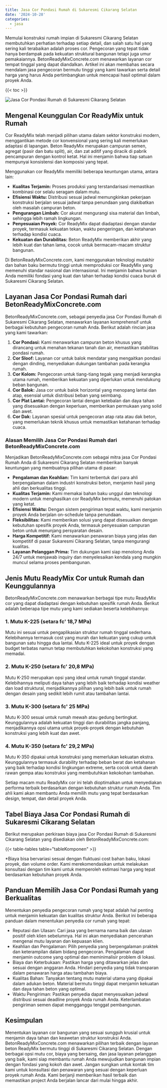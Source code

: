 ```yaml
---
title: Jasa Cor Pondasi Rumah di Sukaresmi Cikarang Selatan
date: '2024-10-28'
categories:
  - jasa
---
```


Memulai konstruksi rumah impian di Sukaresmi Cikarang Selatan membutuhkan perhatian terhadap setiap detail, dan salah satu hal yang sering kali terabaikan adalah proses cor. Pengecoran yang tepat tidak hanya berdampak pada kekuatan struktural bangunan tetapi juga umur pemakaiannya. BetonReadyMixConcrete.com menawarkan layanan cor tempat tinggal yang dapat diandalkan. Artikel ini akan membahas secara mendalam jasa pengecoran bermutu tinggi yang kami tawarkan serta detail harga yang harus Anda pertimbangkan untuk mencapai hasil optimal dalam proyek Anda.

{{< toc >}}

![Jasa Cor Pondasi Rumah di Sukaresmi Cikarang Selatan](https://betoncor8.github.io/cor/harga-beton-readymix-concrete%20(26).png)

## Mengenal Keunggulan Cor ReadyMix untuk Rumah

Cor ReadyMix telah menjadi pilihan utama dalam sektor konstruksi modern, menggantikan metode cor konvensional yang sering kali memerlukan adaptasi di lapangan. Beton ReadyMix merupakan campuran semen, agregat (pasir dan batu split), air, dan zat aditif yang diracik di pabrik pencampuran dengan kontrol ketat. Hal ini menjamin bahwa tiap satuan mempunyai konsistensi dan komposisi yang tepat.

Menggunakan cor ReadyMix memiliki beberapa keuntungan utama, antara lain:

- **Kualitas Terjamin:** Proses produksi yang terstandarisasi memastikan kombinasi cor selalu seragam dalam mutu.
- **Efisiensi Waktu:** Distribusi sesuai jadwal memungkinkan pekerjaan konstruksi berjalan sesuai jadwal tanpa penundaan yang diakibatkan oleh masalah campuran beton.
- **Pengurangan Limbah:** Cor akurat mengurangi sisa material dan limbah, sehingga lebih ramah lingkungan.
- **Penyesuaian Proyek:** Cor ReadyMix dapat diadaptasi dengan standar proyek, termasuk kekuatan tekan, waktu pengeringan, dan ketahanan terhadap kondisi cuaca.
- **Kekuatan dan Durabilitas:** Beton ReadyMix memberikan akhir yang lebih kuat dan tahan lama, cocok untuk bermacam-macam struktur bangunan.

Di BetonReadyMixConcrete.com, kami menggunakan teknologi mutakhir dan bahan baku bermutu tinggi untuk memproduksi cor ReadyMix yang memenuhi standar nasional dan internasional. Ini menjamin bahwa hunian Anda memiliki fondasi yang kuat dan tahan terhadap kondisi cuaca buruk di Sukaresmi Cikarang Selatan.

## Layanan Jasa Cor Pondasi Rumah dari BetonReadyMixConcrete.com

BetonReadyMixConcrete.com, sebagai penyedia jasa Cor Pondasi Rumah di Sukaresmi Cikarang Selatan, menawarkan layanan komprehensif untuk berbagai kebutuhan pengecoran rumah Anda. Berikut adalah rincian jasa yang kami tawarkan:

1. **Cor Pondasi:** Kami menawarkan campuran beton khusus yang dirancang untuk menahan tekanan tanah dan air, memastikan stabilitas pondasi rumah.
2. **Cor Sloof:** Layanan cor untuk balok mendatar yang mengaitkan pondasi dengan dinding, menyediakan dukungan tambahan pada kerangka rumah.
3. **Cor Kolom:** Pengecoran untuk tiang-tiang tegak yang menjadi kerangka utama rumah, memberikan kekuatan yang diperlukan untuk mendukung beban bangunan.
4. **Cor Balok:** Jasa cor untuk balok horizontal yang menopang lantai dan atap, esensial untuk distribusi beban yang seimbang.
5. **Cor Plat Lantai:** Pengecoran lantai dengan ketebalan dan daya tahan yang disesuaikan dengan keperluan, memberikan permukaan yang solid dan awet.
6. **Cor Dak:** Layanan spesial untuk pengecoran atap rata atau dak beton, yang memerlukan teknik khusus untuk memastikan ketahanan terhadap cuaca.

### Alasan Memilih Jasa Cor Pondasi Rumah dari BetonReadyMixConcrete.com

Menjadikan BetonReadyMixConcrete.com sebagai mitra jasa Cor Pondasi Rumah Anda di Sukaresmi Cikarang Selatan memberikan banyak keuntungan yang membuatnya pilihan utama di pasar:

- **Pengalaman dan Keahlian:** Tim kami terbentuk dari para ahli berpengalaman dalam industri konstruksi beton, menjamin hasil yang ahli dan berkualitas tinggi.
- **Kualitas Terjamin:** Kami memakai bahan baku unggul dan teknologi modern untuk menghasilkan cor ReadyMix bermutu, memenuhi patokan yang ketat.
- **Efisiensi Waktu:** Dengan sistem pengiriman tepat waktu, kami menjamin proyek Anda berjalan on-schedule tanpa penundaan.
- **Fleksibilitas:** Kami memberikan solusi yang dapat disesuaikan dengan kebutuhan spesifik proyek Anda, termasuk penyesuaian campuran beton untuk menunjang persyaratan desain.
- **Harga Kompetitif:** Kami menawarkan penawaran biaya yang jelas dan kompetitif di pasar Sukaresmi Cikarang Selatan, tanpa mengurangi kualitas.
- **Layanan Pelanggan Prima:** Tim dukungan kami siap menolong Anda 24/7 untuk menjawab inquiry dan menyelesaikan kendala yang mungkin muncul selama proses pembangunan.

## Jenis Mutu ReadyMix Cor untuk Rumah dan Keunggulannya

BetonReadyMixConcrete.com menawarkan berbagai tipe mutu ReadyMix cor yang dapat diadaptasi dengan kebutuhan spesifik rumah Anda. Berikut adalah beberapa tipe mutu yang kami sediakan beserta kelebihannya:

### 1\. Mutu K-225 (setara fc' 18,7 MPa)

Mutu ini sesuai untuk pengaplikasian struktur rumah tinggal sederhana. Kelebihannya termasuk cost yang murah dan kekuatan yang cukup untuk bangunan satu hingga dua lantai. Mutu K-225 ideal untuk proyek dengan budget terbatas namun tetap membutuhkan kekokohan konstruksi yang memadai.

### 2\. Mutu K-250 (setara fc' 20,8 MPa)

Mutu K-250 merupakan opsi yang ideal untuk rumah tinggal standar. Kelebihannya meliputi daya tahan yang lebih baik terhadap kondisi weather dan load struktural, menjadikannya pilihan yang lebih baik untuk rumah dengan desain yang sedikit lebih rumit atau tambahan lantai.

### 3\. Mutu K-300 (setara fc' 25 MPa)

Mutu K-300 sesuai untuk rumah mewah atau gedung bertingkat. Keunggulannya adalah kekuatan tinggi dan durabilitas jangka panjang, menjadikannya opsi utama untuk proyek-proyek dengan kebutuhan konstruksi yang lebih kuat dan awet.

### 4\. Mutu K-350 (setara fc' 29,2 MPa)

Mutu K-350 dipakai untuk konstruksi yang memerlukan kekuatan ekstra. Keunggulannya termasuk durability terhadap beban berat dan ketahanan yang baik terhadap kondisi lingkungan extreme, serta cocok untuk daerah rawan gempa atau konstruksi yang membutuhkan kekokohan tambahan.

Setiap macam mutu ReadyMix cor ini telah dioptimalkan untuk menyediakan performa terbaik berdasarkan dengan kebutuhan struktur rumah Anda. Tim ahli kami akan membantu Anda memilih mutu yang tepat berdasarkan design, tempat, dan detail proyek Anda.

## Tabel Biaya Jasa Cor Pondasi Rumah di Sukaresmi Cikarang Selatan

Berikut merupakan perkiraan biaya jasa Cor Pondasi Rumah di Sukaresmi Cikarang Selatan yang disediakan oleh BetonReadyMixConcrete.com:

{{< table-tables table="tableKomponen" >}}

\*Biaya bisa bervariasi sesuai dengan fluktuasi cost bahan baku, lokasi proyek, dan volume order. Kami merekomendasikan untuk melakukan konsultasi dengan tim kami untuk memperoleh estimasi harga yang tepat berdasarkan kebutuhan proyek Anda.

## Panduan Memilih Jasa Cor Pondasi Rumah yang Berkualitas

Menentukan penyedia pengecoran rumah yang tepat adalah hal penting untuk menjamin kekuatan dan kualitas struktur Anda. Berikut ini beberapa panduan dalam menentukan penyedia cor rumah yang tepat:

- Reputasi dan Ulasan: Cari jasa yang bernama nama baik dan ulasan positif oleh klien sebelumnya. Hal ini akan menyediakan pencerahan mengenai mutu layanan dan kepuasan klien.
- Keahlian dan Pengalaman: Pilih penyedia yang berpengalaman praktek dan keterampilan dalam bidang pengecoran. Pengalaman dapat menjamin outcome yang optimal dan meminimalisir problem di lokasi.
- Biaya dan Keterbukaan: Pastikan harga yang ditawarkan jelas dan sesuai dengan anggaran Anda. Hindari penyedia yang tidak transparan dalam penawaran harga atau tambahan biaya.
- Kualitas Bahan: Tanyakan tentang mutu material utama yang dipakai dalam adukan beton. Material bermutu tinggi dapat menjamin kekuatan dan daya tahan beton yang optimal.
- Waktu Pengiriman: Pastikan penyedia dapat menyesuaikan jadwal distribusi sesuai deadline proyek Anda rumah Anda. Keterlambatan pengiriman semen dapat mengganggu tenggat pembangunan.

## Kesimpulan

Menentukan layanan cor bangunan yang sesuai sungguh krusial untuk menjamin daya tahan dan keawetan struktur konstruksi Anda. BetonReadyMixConcrete.com menawarkan pilihan terbaik dengan layanan beton ReadyMix bermutu tinggi di Sukaresmi Cikarang Selatan. Dengan berbagai opsi mutu cor, biaya yang bersaing, dan jasa layanan pelanggan yang baik, kami siap membantu rumah Anda mewujudkan bangunan impian dengan fondasi yang kokoh dan awet. Jangan sungkan untuk kontak tim kami untuk konsultasi dan penawaran yang sesuai dengan keperluan proyek rumah Anda. Kami berjanji memberikan hasil terbaik dan memastikan project Anda berjalan lancar dari mulai hingga akhir.
